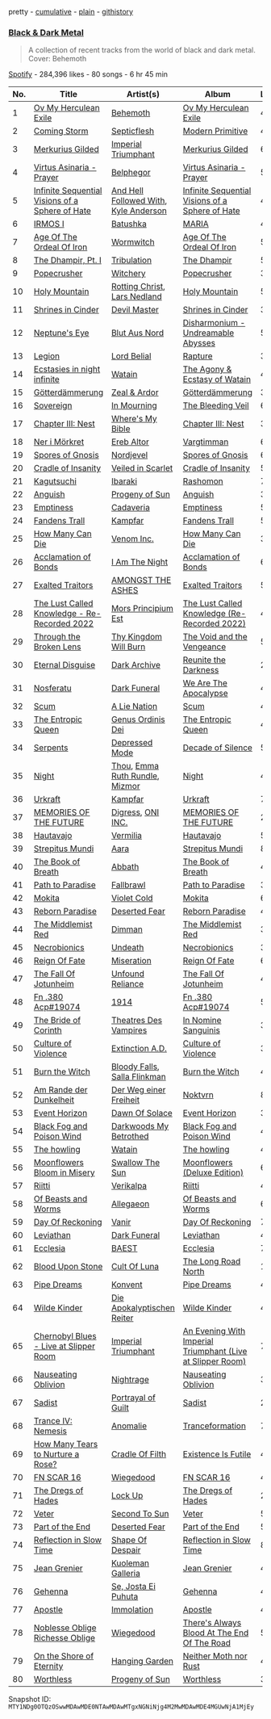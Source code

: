 pretty - [cumulative](/playlists/cumulative/37i9dQZF1DXbl9rMxGEmRC.md) - [plain](/playlists/plain/37i9dQZF1DXbl9rMxGEmRC) - [githistory](https://github.githistory.xyz/mackorone/spotify-playlist-archive/blob/main/playlists/plain/37i9dQZF1DXbl9rMxGEmRC)

### [Black & Dark Metal](https://open.spotify.com/playlist/37i9dQZF1DXbl9rMxGEmRC)

> A collection of recent tracks from the world of black and dark metal\. Cover: Behemoth

[Spotify](https://open.spotify.com/user/spotify) - 284,396 likes - 80 songs - 6 hr 45 min

| No. | Title | Artist(s) | Album | Length |
|---|---|---|---|---|
| 1 | [Ov My Herculean Exile](https://open.spotify.com/track/6RqT1YOVMVjDATyYKsBpaO) | [Behemoth](https://open.spotify.com/artist/1MK0sGeyTNkbefYGj673e9) | [Ov My Herculean Exile](https://open.spotify.com/album/1493clTk13mwPDs9E4u6xi) | 4:43 |
| 2 | [Coming Storm](https://open.spotify.com/track/1QISerMz8cRzCGBhJkTC64) | [Septicflesh](https://open.spotify.com/artist/5MlEt7qqXqNSReeX76xK6b) | [Modern Primitive](https://open.spotify.com/album/2Mys40rXrG4GNkRDeJMZ88) | 4:50 |
| 3 | [Merkurius Gilded](https://open.spotify.com/track/6bpgcccrTm1A7peyCEzeQG) | [Imperial Triumphant](https://open.spotify.com/artist/5zvMklMSTgoGUS9Un5domO) | [Merkurius Gilded](https://open.spotify.com/album/3fzqUhl7vxsGzanjIxisKD) | 6:08 |
| 4 | [Virtus Asinaria \- Prayer](https://open.spotify.com/track/6xzzWEFp3AWVkZLXx9HKDh) | [Belphegor](https://open.spotify.com/artist/1uPIYn2IU0IuPWSZ58kzyM) | [Virtus Asinaria \- Prayer](https://open.spotify.com/album/1JmXAptKVqcQm4BrqsQcQZ) | 5:18 |
| 5 | [Infinite Sequential Visions of a Sphere of Hate](https://open.spotify.com/track/4tLtrLgROIRKkMkQdeYZ4h) | [And Hell Followed With](https://open.spotify.com/artist/7MnEOC6vXcGp5P8RiFrlCm), [Kyle Anderson](https://open.spotify.com/artist/2eBk2tRUVeNEfbuDvU4v44) | [Infinite Sequential Visions of a Sphere of Hate](https://open.spotify.com/album/0qMWnSbR71q3ccgPyPx9v6) | 4:41 |
| 6 | [IRMOS I](https://open.spotify.com/track/2ogB6fMaIdNa3cQsEoHrAt) | [Batushka](https://open.spotify.com/artist/15LsRgSmN0t8VLcsUFYW5J) | [MARIA](https://open.spotify.com/album/5XRR2Lnc7grEl7FXyrS0qz) | 4:49 |
| 7 | [Age Of The Ordeal Of Iron](https://open.spotify.com/track/6PpdiS1ITIfNn2CN2dGVfM) | [Wormwitch](https://open.spotify.com/artist/5eTTS3YDf54li8yguyoP14) | [Age Of The Ordeal Of Iron](https://open.spotify.com/album/2f59CKxRPx3HOc96WcCL4q) | 5:53 |
| 8 | [The Dhampir, Pt\. I](https://open.spotify.com/track/2u3DAKhCPzGIZQfKRrm5zU) | [Tribulation](https://open.spotify.com/artist/7xTo7ipdBZezIoyAkmcRge) | [The Dhampir](https://open.spotify.com/album/2Oc0qi4XSeJgm6b8IqgChm) | 5:49 |
| 9 | [Popecrusher](https://open.spotify.com/track/112ODhA6Xh9999jyqpYAmO) | [Witchery](https://open.spotify.com/artist/0ucuxyPTAHv0TPkA1WBV10) | [Popecrusher](https://open.spotify.com/album/5lp8Fhsz1D6kZypBMGUDn8) | 3:08 |
| 10 | [Holy Mountain](https://open.spotify.com/track/0kco15ozQ8NHEeZSqgWZ0U) | [Rotting Christ](https://open.spotify.com/artist/7FhkwcO8Jd7BRWdllBpXBJ), [Lars Nedland](https://open.spotify.com/artist/2ed4HnBvIrLITZkNsmVRgd) | [Holy Mountain](https://open.spotify.com/album/6sDAVTX74dB0v6RdNCbYOL) | 5:13 |
| 11 | [Shrines in Cinder](https://open.spotify.com/track/5iitxeQ3eMPteFo9EmSpyb) | [Devil Master](https://open.spotify.com/artist/4AMKnzwsd1nq6EjUdVNi4i) | [Shrines in Cinder](https://open.spotify.com/album/6oreJErT6gkTrUR6WFhABi) | 3:49 |
| 12 | [Neptune's Eye](https://open.spotify.com/track/7IhKe2RCCVWz52hXZoFy2v) | [Blut Aus Nord](https://open.spotify.com/artist/0c0xIXQhCbmtvzM93liaSf) | [Disharmonium \- Undreamable Abysses](https://open.spotify.com/album/2E0VM3yGCaKSgd2CENiNbr) | 5:57 |
| 13 | [Legion](https://open.spotify.com/track/6Q7tXH6CsjLRFnry2es67r) | [Lord Belial](https://open.spotify.com/artist/7gVIcvxZLQ9mKI7k6tXQdq) | [Rapture](https://open.spotify.com/album/3LK4RzSqoZwzZ6rtEbOj1G) | 3:30 |
| 14 | [Ecstasies in night infinite](https://open.spotify.com/track/57LQHgaWbaB02gDFth9in4) | [Watain](https://open.spotify.com/artist/4OpHsZuhfJMU9PZ3zkyUQX) | [The Agony & Ecstasy of Watain](https://open.spotify.com/album/7qmZz6yfRiXAoW4lgOPi4W) | 4:00 |
| 15 | [Götterdämmerung](https://open.spotify.com/track/2af26RNEV5okdhwPSet5b5) | [Zeal & Ardor](https://open.spotify.com/artist/6yCjbLFZ9qAnWfsy9ujm5Y) | [Götterdämmerung](https://open.spotify.com/album/532N76CgIpRjwycLTePruz) | 3:03 |
| 16 | [Sovereign](https://open.spotify.com/track/0LH8EFWl3v3T7YtSFB7Jbr) | [In Mourning](https://open.spotify.com/artist/0gsIXiV7rw5I9wJaxgoOdB) | [The Bleeding Veil](https://open.spotify.com/album/2aQu2K5LfwOBed3T1DGojg) | 6:14 |
| 17 | [Chapter III: Nest](https://open.spotify.com/track/5YDmEeIn2zJrsxO1rvfzrj) | [Where's My Bible](https://open.spotify.com/artist/77WF2Z7lgWaMOQSI8p8Fu7) | [Chapter III: Nest](https://open.spotify.com/album/09XAlMXjuegy1rbEZf94Sj) | 3:43 |
| 18 | [Ner i Mörkret](https://open.spotify.com/track/2JWtP6sx2UmfeA2qDYtHH1) | [Ereb Altor](https://open.spotify.com/artist/11sL6ZJmmfutSoWopcXbFm) | [Vargtimman](https://open.spotify.com/album/3mhYdlpUs83zUAbtipURFs) | 6:06 |
| 19 | [Spores of Gnosis](https://open.spotify.com/track/6mINTISPFFdQgHufJ4zzCu) | [Nordjevel](https://open.spotify.com/artist/3Pfim1uupYVYG87GDtdw8r) | [Spores of Gnosis](https://open.spotify.com/album/08i20ClwOx3a6RCbGGTk0L) | 6:12 |
| 20 | [Cradle of Insanity](https://open.spotify.com/track/0yZtGvT7RgxjncYE0Pg9fV) | [Veiled in Scarlet](https://open.spotify.com/artist/6umv4rFJkPXQG4PQQ6MwIQ) | [Cradle of Insanity](https://open.spotify.com/album/39Vuf7tc9kQQWreq0m3kyp) | 5:15 |
| 21 | [Kagutsuchi](https://open.spotify.com/track/33jOwx7sKn4ugMYsGgJG41) | [Ibaraki](https://open.spotify.com/artist/2KfAvhpbfc8YkLBj6w3hfU) | [Rashomon](https://open.spotify.com/album/3iErNnoi1sc1pqKntalRN2) | 7:34 |
| 22 | [Anguish](https://open.spotify.com/track/63GKWmCfC9dIOOxP16AwZn) | [Progeny of Sun](https://open.spotify.com/artist/2IOwkQMglFyNgyhjnG2Bpl) | [Anguish](https://open.spotify.com/album/1X9jlZ1B56LU3RpTQOSiaJ) | 3:07 |
| 23 | [Emptiness](https://open.spotify.com/track/0nhyITw05AYxh06VbG7zFA) | [Cadaveria](https://open.spotify.com/artist/2Dc2SYCPfqvSbQ7CrJawsp) | [Emptiness](https://open.spotify.com/album/2lS4lCKbbE9gruFxktVRaE) | 5:00 |
| 24 | [Fandens Trall](https://open.spotify.com/track/03UIzw1IUBXjTEOqx3oh1f) | [Kampfar](https://open.spotify.com/artist/35nZyw3d7OIbhGeqBEPIYQ) | [Fandens Trall](https://open.spotify.com/album/5qTYxrGgEKprOaz4js9b0m) | 5:24 |
| 25 | [How Many Can Die](https://open.spotify.com/track/77e5CvS2IDBGdQfzXd5YTv) | [Venom Inc.](https://open.spotify.com/artist/3MHIoEboWZOn2vX4O3GrjM) | [How Many Can Die](https://open.spotify.com/album/4sUjcJd3skHdB8RQ2C3nc6) | 3:20 |
| 26 | [Acclamation of Bonds](https://open.spotify.com/track/1KKcGv11n6RVa2l7Edi5ZY) | [I Am The Night](https://open.spotify.com/artist/0KZgadGpnbwDnFifHOt7cU) | [Acclamation of Bonds](https://open.spotify.com/album/0BBiyOZILxrh1WvVp0TfGb) | 6:00 |
| 27 | [Exalted Traitors](https://open.spotify.com/track/4CBJvSuoaeetDRZ72G4HjH) | [AMONGST THE ASHES](https://open.spotify.com/artist/7zqcHo6jbneyrYZkp7fgBJ) | [Exalted Traitors](https://open.spotify.com/album/4Q8o683g7mYbEeJzcaqcQ5) | 5:09 |
| 28 | [The Lust Called Knowledge \- Re\-Recorded 2022](https://open.spotify.com/track/4B692KoX3G3KXXIrJhxeZr) | [Mors Principium Est](https://open.spotify.com/artist/1k0jnWb55QS6FjTU9LzMhi) | [The Lust Called Knowledge \(Re\-Recorded 2022\)](https://open.spotify.com/album/1oltdhcpRRjJN8Elcrbn0v) | 4:31 |
| 29 | [Through the Broken Lens](https://open.spotify.com/track/43eTNu7zmkpkwIzSyPv5YV) | [Thy Kingdom Will Burn](https://open.spotify.com/artist/3NF3YgS5HwEFVfGoAnoWoR) | [The Void and the Vengeance](https://open.spotify.com/album/45rbnOL3ib6suQNFN3cnmt) | 5:44 |
| 30 | [Eternal Disguise](https://open.spotify.com/track/5Pv4IXVuDQ2BVDMKpTVrJy) | [Dark Archive](https://open.spotify.com/artist/0eV0wbQfEyZTQe9tPAh3aF) | [Reunite the Darkness](https://open.spotify.com/album/36fZ7ArMTxnTdeTv9auYh9) | 2:41 |
| 31 | [Nosferatu](https://open.spotify.com/track/2nt0f1WitVhsMzY3uMae4r) | [Dark Funeral](https://open.spotify.com/artist/21ojeH5LNADIGzJKc3hIlE) | [We Are The Apocalypse](https://open.spotify.com/album/4Aw1YxGh3eaefguzl1Ivxs) | 4:41 |
| 32 | [Scum](https://open.spotify.com/track/7fsMuMbwSdEhKSMpVR4QUc) | [A Lie Nation](https://open.spotify.com/artist/56tUivD4LuAu4fSuTdhI9h) | [Scum](https://open.spotify.com/album/3Ild09QvSzjh5ChKrvJK5o) | 4:06 |
| 33 | [The Entropic Queen](https://open.spotify.com/track/0lqpWwuvUWZeS9ItLGZMkk) | [Genus Ordinis Dei](https://open.spotify.com/artist/4PorUDN5C5JRpJtinoVyTD) | [The Entropic Queen](https://open.spotify.com/album/291tfqTN3GMnxAQyLqKba4) | 4:39 |
| 34 | [Serpents](https://open.spotify.com/track/0wox07C2h9VVLmYoGwaFgZ) | [Depressed Mode](https://open.spotify.com/artist/2vKi7KUTYLHqKVQQ3cpBo0) | [Decade of Silence](https://open.spotify.com/album/0zImQSij3CAhYMlkGiCW78) | 5:50 |
| 35 | [Night](https://open.spotify.com/track/5XH2xL0ahHWmOgfAwJDscJ) | [Thou](https://open.spotify.com/artist/4KoZpKiPeX4jIi7Euwcfuo), [Emma Ruth Rundle](https://open.spotify.com/artist/34gLicNdz493863yZTanvC), [Mizmor](https://open.spotify.com/artist/655AEE6ifgDJ3TYkhHdP48) | [Night](https://open.spotify.com/album/7IwWlcYAosb728DUZnw9RO) | 4:01 |
| 36 | [Urkraft](https://open.spotify.com/track/4bRajxPpQhnHYrNFFyHkyw) | [Kampfar](https://open.spotify.com/artist/35nZyw3d7OIbhGeqBEPIYQ) | [Urkraft](https://open.spotify.com/album/5sf63KzWDQWmHYt8uulINM) | 7:35 |
| 37 | [MEMORIES OF THE FUTURE](https://open.spotify.com/track/7Hcl0HhRJu9vkm74nJQ5Jc) | [Digress](https://open.spotify.com/artist/7joz4TQxQt5YUqJgZXaMO2), [ONI INC.](https://open.spotify.com/artist/1dW38AxhFH7xZjV7o3p3l4) | [MEMORIES OF THE FUTURE](https://open.spotify.com/album/0cpMyNT6voEnwPYBHmJ8PW) | 2:37 |
| 38 | [Hautavajo](https://open.spotify.com/track/67CJMg5WR3wuzfekNNWxj8) | [Vermilia](https://open.spotify.com/artist/7lNaiNaI2CNeEhFg7iSPRm) | [Hautavajo](https://open.spotify.com/album/5EREwAR0GtdmWrBc5Fgfad) | 5:32 |
| 39 | [Strepitus Mundi](https://open.spotify.com/track/3f9GL4zy4NfKhIFePXofP0) | [Aara](https://open.spotify.com/artist/3UpDjZ41s0rOQsDKSECKmt) | [Strepitus Mundi](https://open.spotify.com/album/2gTBYf4PyYXYOqYpXXzrgF) | 8:04 |
| 40 | [The Book of Breath](https://open.spotify.com/track/7hA0Cv3sWhKIjKbpnMcg1G) | [Abbath](https://open.spotify.com/artist/1epGwdbjU7JSGVBHlqptpx) | [The Book of Breath](https://open.spotify.com/album/1YXcHOfyzrJduglh9NWgOG) | 4:35 |
| 41 | [Path to Paradise](https://open.spotify.com/track/6d1Hee07EoLcPAVkswj2i2) | [Fallbrawl](https://open.spotify.com/artist/18wR81FdOtaNaA5LW22GaP) | [Path to Paradise](https://open.spotify.com/album/086hwE3ZkLpf3CjhrVWPuf) | 3:16 |
| 42 | [Mokita](https://open.spotify.com/track/2eA9UzZtaP0rILXZKh88QX) | [Violet Cold](https://open.spotify.com/artist/5eh1n96NC6g34nPqpIItIo) | [Mokita](https://open.spotify.com/album/2qrwjlmMCbJlFr160LEB7t) | 6:58 |
| 43 | [Reborn Paradise](https://open.spotify.com/track/5jg1xRSLlxRQEjClsHnMb1) | [Deserted Fear](https://open.spotify.com/artist/3CDoiu519MbxFWcwRFH7cH) | [Reborn Paradise](https://open.spotify.com/album/7i5AQIVHiZApzRnoZYmgsa) | 4:58 |
| 44 | [The Middlemist Red](https://open.spotify.com/track/5l7ad026Ev0NpUkldLY5az) | [Dimman](https://open.spotify.com/artist/6QTX8AwQeLbU7QDEzi8zqZ) | [The Middlemist Red](https://open.spotify.com/album/6ujJzfrTiv96eAmCBQkp9o) | 3:59 |
| 45 | [Necrobionics](https://open.spotify.com/track/3AaLvR5xPbeewAElRzRMdB) | [Undeath](https://open.spotify.com/artist/1vbr39xw4sKFUOiogA0DWN) | [Necrobionics](https://open.spotify.com/album/4XekYCMN88wxtjOxkfrOlN) | 3:31 |
| 46 | [Reign Of Fate](https://open.spotify.com/track/3wFqj9dM7GptoByndbI121) | [Miseration](https://open.spotify.com/artist/625deL9i1oococeGlHdSQe) | [Reign Of Fate](https://open.spotify.com/album/4qkFvszEAXyJEBXFqSPXpI) | 6:13 |
| 47 | [The Fall Of Jotunheim](https://open.spotify.com/track/5Gi5afRoFO7qFTSKYmbWmg) | [Unfound Reliance](https://open.spotify.com/artist/1I7qaL2lIjPmA84PPyenBq) | [The Fall Of Jotunheim](https://open.spotify.com/album/3FcSGIdAmWtIiIQkjHnvGL) | 4:02 |
| 48 | [Fn .380 Acp\#19074](https://open.spotify.com/track/0iyLsH1W7jhnHQ0vcYaBBV) | [1914](https://open.spotify.com/artist/0IpKWttPlwhd7Cevxsh1Bz) | [Fn .380 Acp\#19074](https://open.spotify.com/album/0rR0YT4jwqwiqgrvabEAlf) | 5:54 |
| 49 | [The Bride of Corinth](https://open.spotify.com/track/7Hzq8rzkH0LjKSRSXwFXYD) | [Theatres Des Vampires](https://open.spotify.com/artist/4vNrZHCyGyELnv8tAgZZRt) | [In Nomine Sanguinis](https://open.spotify.com/album/1gHTP0xHAJkLiiYtm3U6Oa) | 3:37 |
| 50 | [Culture of Violence](https://open.spotify.com/track/6001jTk0jdao1oVV4vanVB) | [Extinction A.D.](https://open.spotify.com/artist/1AVn1BUp281M9gQhYCrvGQ) | [Culture of Violence](https://open.spotify.com/album/6RLlW1OIKY7lpwu37ywZMw) | 3:25 |
| 51 | [Burn the Witch](https://open.spotify.com/track/5knAIdfCrDg5NCf3s4JpWT) | [Bloody Falls](https://open.spotify.com/artist/70aIXAYbZd48wRhXJfa39r), [Salla Flinkman](https://open.spotify.com/artist/71UgFcuxzgiAFdwTu26Qlg) | [Burn the Witch](https://open.spotify.com/album/33djeHekh7U3g2MudCPIg0) | 4:47 |
| 52 | [Am Rande der Dunkelheit](https://open.spotify.com/track/0ZnZp0Fo1Gxwx8dC8ol65F) | [Der Weg einer Freiheit](https://open.spotify.com/artist/7e823b0KQoVtLG86Ui5xGD) | [Noktvrn](https://open.spotify.com/album/6zwADRYkyJFcMmuwE48r7A) | 8:17 |
| 53 | [Event Horizon](https://open.spotify.com/track/6OH0OWVVHryjQxQfEnv4Fc) | [Dawn Of Solace](https://open.spotify.com/artist/7anjHetVbdSelRpDsZzWY7) | [Event Horizon](https://open.spotify.com/album/42gPwQ8a9gO5C2pSQpXrPm) | 3:51 |
| 54 | [Black Fog and Poison Wind](https://open.spotify.com/track/6cS2AAZePp2lSwYy1HrrRG) | [Darkwoods My Betrothed](https://open.spotify.com/artist/63f4uHAHuzSuzgd8SnoFwn) | [Black Fog and Poison Wind](https://open.spotify.com/album/7L9L2M4znx70n1qBBBvtKl) | 4:42 |
| 55 | [The howling](https://open.spotify.com/track/6f00AO3IhdBrySQ0SuRvJz) | [Watain](https://open.spotify.com/artist/4OpHsZuhfJMU9PZ3zkyUQX) | [The howling](https://open.spotify.com/album/7iPrKhg1qGiwyAl47UfGfi) | 4:08 |
| 56 | [Moonflowers Bloom in Misery](https://open.spotify.com/track/1aE3j2yUjvfeUexBdMDKHA) | [Swallow The Sun](https://open.spotify.com/artist/0ulKlNlo0iPx5ZS6VMTHWQ) | [Moonflowers \(Deluxe Edition\)](https://open.spotify.com/album/5RuHZCFV4cYtFIrj4NIXek) | 6:19 |
| 57 | [Riitti](https://open.spotify.com/track/4Hd6i2Gsz8oteMoaz1NJ9u) | [Verikalpa](https://open.spotify.com/artist/5tqZo146ewkPULPWNGPdq3) | [Riitti](https://open.spotify.com/album/59VTx7tGkZgqWFqyK9HQDK) | 4:53 |
| 58 | [Of Beasts and Worms](https://open.spotify.com/track/5Hg55hKLCsEKo4uNoQPSlN) | [Allegaeon](https://open.spotify.com/artist/5NIvyOvy39ljx9w71rnCS1) | [Of Beasts and Worms](https://open.spotify.com/album/7JmOepwDqd8BEpq5sSsA4o) | 6:30 |
| 59 | [Day Of Reckoning](https://open.spotify.com/track/60WxTHidnICRt1b4JdoWWC) | [Vanir](https://open.spotify.com/artist/6DCYYeX3Iqic6GnQTXM3n4) | [Day Of Reckoning](https://open.spotify.com/album/5zWNR6TtpcdMCKzGmj8auM) | 7:33 |
| 60 | [Leviathan](https://open.spotify.com/track/4hnpgtGXHlsfQGHBAfYj4x) | [Dark Funeral](https://open.spotify.com/artist/21ojeH5LNADIGzJKc3hIlE) | [Leviathan](https://open.spotify.com/album/7fbTDvnweDQXMW3YNdGgBS) | 4:34 |
| 61 | [Ecclesia](https://open.spotify.com/track/0ldDRR8LVWKQkAv5th9ZtY) | [BAEST](https://open.spotify.com/artist/4UtjZRQc6qXhAd1kqyLvqp) | [Ecclesia](https://open.spotify.com/album/10CWKHbZuG36qSkRDLBy3q) | 7:44 |
| 62 | [Blood Upon Stone](https://open.spotify.com/track/3DwKUwbM2bAoFSWvA70vPP) | [Cult Of Luna](https://open.spotify.com/artist/7E7fJJpdVgr1F3pfAfRtHe) | [The Long Road North](https://open.spotify.com/album/0mFOKK4EHSie3Hu1bhOiIB) | 11:39 |
| 63 | [Pipe Dreams](https://open.spotify.com/track/0UkBBPriZLFvN8t9jsaK5Y) | [Konvent](https://open.spotify.com/artist/0GLSraWh95uXS5s8nIuJ8Q) | [Pipe Dreams](https://open.spotify.com/album/45QoSSOld1MCnxRqUbeAnl) | 4:05 |
| 64 | [Wilde Kinder](https://open.spotify.com/track/5j9LuICwwmUbts1A4rxmhu) | [Die Apokalyptischen Reiter](https://open.spotify.com/artist/04L8hbMJRQ5vFnLeDgA8xn) | [Wilde Kinder](https://open.spotify.com/album/1sdmnVWndpvGblDOcjbj1D) | 4:22 |
| 65 | [Chernobyl Blues \- Live at Slipper Room](https://open.spotify.com/track/4coCbcc2diO04CaUquMQ4W) | [Imperial Triumphant](https://open.spotify.com/artist/5zvMklMSTgoGUS9Un5domO) | [An Evening With Imperial Triumphant \(Live at Slipper Room\)](https://open.spotify.com/album/1gKZvyVWVA4rtfJNRWe08H) | 7:32 |
| 66 | [Nauseating Oblivion](https://open.spotify.com/track/7JYPEnhWA1jthT9QihGnQi) | [Nightrage](https://open.spotify.com/artist/6dhqzgrbFggOBns03STnU3) | [Nauseating Oblivion](https://open.spotify.com/album/2tXlcUe6UTMOSfMnjtfS6a) | 3:15 |
| 67 | [Sadist](https://open.spotify.com/track/3Ne8ghFiincs3REg5M2Ygf) | [Portrayal of Guilt](https://open.spotify.com/artist/1Uwe1MbiKnPHAFh3qMWuNp) | [Sadist](https://open.spotify.com/album/5ckNNJmh051xpFqHzPstQM) | 2:58 |
| 68 | [Trance IV: Nemesis](https://open.spotify.com/track/1ntRngCCMm5TpY9w6Pkhgn) | [Anomalie](https://open.spotify.com/artist/5VlDD7dvbVLLvOXp1e99cn) | [Tranceformation](https://open.spotify.com/album/360FLVwXFB7wBVFHDW9qNf) | 7:18 |
| 69 | [How Many Tears to Nurture a Rose?](https://open.spotify.com/track/56uFi2FNOiPTwwMTmnQb9b) | [Cradle Of Filth](https://open.spotify.com/artist/0NTSMFFapnyZfvmCwzcYPd) | [Existence Is Futile](https://open.spotify.com/album/3KpVEHzcarxhbDLaxSREiI) | 4:34 |
| 70 | [FN SCAR 16](https://open.spotify.com/track/5IiT9uOFW5v4AN3PstKB3S) | [Wiegedood](https://open.spotify.com/artist/1JjP30v8j95bAMZN3ws8Kb) | [FN SCAR 16](https://open.spotify.com/album/4RnKTCpcGFoJ2301aeQboD) | 4:07 |
| 71 | [The Dregs of Hades](https://open.spotify.com/track/03NK3EtH3txhiF6HiDH649) | [Lock Up](https://open.spotify.com/artist/0AKZrsOYW77C7QW1jzdhNX) | [The Dregs of Hades](https://open.spotify.com/album/2LAZb8cxJwce79vcz8gJCn) | 2:00 |
| 72 | [Veter](https://open.spotify.com/track/1YuB9VNoHmGVtVxyZQ6dLB) | [Second To Sun](https://open.spotify.com/artist/2Rs3MsF2y8VfkjmOVHkT5N) | [Veter](https://open.spotify.com/album/1VYgM86x2AFTqHxZmOWv3l) | 5:29 |
| 73 | [Part of the End](https://open.spotify.com/track/5GXsYrLmKbMrFXci8wSqn0) | [Deserted Fear](https://open.spotify.com/artist/3CDoiu519MbxFWcwRFH7cH) | [Part of the End](https://open.spotify.com/album/0uEm2ITFYpqkflzwJz01kV) | 5:46 |
| 74 | [Reflection in Slow Time](https://open.spotify.com/track/0qS90byEur2fejdteseTO3) | [Shape Of Despair](https://open.spotify.com/artist/7Dw0RaAayqoGd0z2oHT4R6) | [Reflection in Slow Time](https://open.spotify.com/album/6KWTVQKwzvVcmcg1BPpUN4) | 8:08 |
| 75 | [Jean Grenier](https://open.spotify.com/track/0qPVLDSC4mqL0oUDMwJEqu) | [Kuoleman Galleria](https://open.spotify.com/artist/1qH06U3f3AMfIpmRuG2fT2) | [Jean Grenier](https://open.spotify.com/album/6gWOWQh9y1PKFsiTgTXDkP) | 4:52 |
| 76 | [Gehenna](https://open.spotify.com/track/3x2A8myfYInyflbGmZKQDD) | [Se, Josta Ei Puhuta](https://open.spotify.com/artist/1n64pzlYBm5zq9Mvf8C0dk) | [Gehenna](https://open.spotify.com/album/6BFtNQI9JIkLEmcrlWLRdi) | 4:12 |
| 77 | [Apostle](https://open.spotify.com/track/1HI10LWV2JuIhTrl1WUVeu) | [Immolation](https://open.spotify.com/artist/3rt16vhD1OuULlsyxUUWIt) | [Apostle](https://open.spotify.com/album/2zuqFATCXyRlhU50M1uYvA) | 4:16 |
| 78 | [Noblesse Oblige Richesse Oblige](https://open.spotify.com/track/6tth0ovaLcEPtHasmjhYiv) | [Wiegedood](https://open.spotify.com/artist/1JjP30v8j95bAMZN3ws8Kb) | [There's Always Blood At The End Of The Road](https://open.spotify.com/album/0hpFRZEgy6k8J7gS29F0Q4) | 5:06 |
| 79 | [On the Shore of Eternity](https://open.spotify.com/track/6a8iR9C7Mi5Gkww7yOyoJE) | [Hanging Garden](https://open.spotify.com/artist/1Uq2a1JUnYXWUzrUGKyZwN) | [Neither Moth nor Rust](https://open.spotify.com/album/1QVMTChYOhXsAyRC949Nkt) | 4:13 |
| 80 | [Worthless](https://open.spotify.com/track/0P9Eascqqk3l4rqw6kYF2z) | [Progeny of Sun](https://open.spotify.com/artist/2IOwkQMglFyNgyhjnG2Bpl) | [Worthless](https://open.spotify.com/album/3E4ImGoMJqqEs3dRROZEMj) | 3:39 |

Snapshot ID: `MTY1NDg0OTQzOSwwMDAwMDE0NTAwMDAwMTgxNGNiNjg4M2MwMDAwMDE4MGUwNjA1MjEy`
